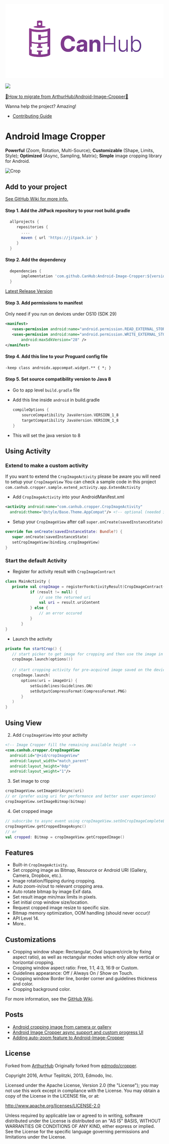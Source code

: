 [![CanHub](https://github.com/CanHub/Android-Image-Cropper/blob/main/art/canhub_logo_horizontal_transparent.png?raw=true)](https://github.com/canhub)

[![](https://jitpack.io/v/CanHub/Android-Image-Cropper.svg)](https://jitpack.io/#CanHub/Android-Image-Cropper)

[🚨How to migrate from ArthurHub/Android-Image-Cropper🚨](https://github.com/CanHub/Android-Image-Cropper/wiki/🚨-How-to-migrate-Android-Image-Cropper--🚨)

Wanna help the project? Amazing!
- [Contributing Guide](https://github.com/CanHub/Android-Image-Cropper/blob/main/CONTRIBUTING.md)

Android Image Cropper
=======
**Powerful** (Zoom, Rotation, Multi-Source);
**Customizable** (Shape, Limits, Style);
**Optimized** (Async, Sampling, Matrix);
**Simple** image cropping library for Android.

![Crop](https://github.com/CanHub/Android-Image-Cropper/blob/main/art/demo.gif?raw=true)

## Add to your project

[See GitHub Wiki for more info.](https://github.com/CanHub/Android-Image-Cropper/wiki)

#### Step 1. Add the JitPack repository to your root build.gradle

```gradle
  allprojects {
     repositories {
       ....
       maven { url 'https://jitpack.io' }
     }
  }
```

#### Step 2. Add the dependency

```gradle
  dependencies {
       implementation 'com.github.CanHub:Android-Image-Cropper:${version}'
  }
```
[Latest Release Version](https://github.com/CanHub/Android-Image-Cropper/releases)

#### Step 3. Add permissions to manifest 

Only need if you run on devices under OS10 (SDK 29)

 ```xml
<manifest>
    <uses-permission android:name="android.permission.READ_EXTERNAL_STORAGE"/>
    <uses-permission android:name="android.permission.WRITE_EXTERNAL_STORAGE"
        android:maxSdkVersion="28" />
</manifest>
 ```

 #### Step 4. Add this line to your Proguard config file

```
-keep class androidx.appcompat.widget.** { *; }
```

#### Step 5. Set source compatibility version to Java 8

- Go to app level `build.gradle` file

- Add this line inside ```android``` in build.gradle
	```gradle
	compileOptions {
        sourceCompatibility JavaVersion.VERSION_1_8
        targetCompatibility JavaVersion.VERSION_1_8
    }
	```
	
- This will set the java version to 8

## Using Activity

### Extend to make a custom activity
If you want to extend the `CropImageActivity` please be aware you will need to setup your `CropImageView`
You can check a sample code in this project `com.canhub.cropper.sample.extend_activity.app.ExtendActivity`

- Add `CropImageActivity` into your AndroidManifest.xml
 ```xml
 <activity android:name="com.canhub.cropper.CropImageActivity"
   android:theme="@style/Base.Theme.AppCompat"/> <!-- optional (needed if default theme has no action bar) -->
 ```
- Setup your `CropImageView` after call `super.onCreate(savedInstanceState)`
 ```kotlin
override fun onCreate(savedInstanceState: Bundle?) {
    super.onCreate(savedInstanceState)
    setCropImageView(binding.cropImageView)
}
 ```

### Start the default Activity
- Register for activity result with `CropImageContract`
 ```kotlin
class MainActivity {
    private val cropImage = registerForActivityResult(CropImageContract()) { result ->
            if (result != null) {
                // use the returned uri
                val uri = result.uriContent
            } else {
                // an error occured
            }
        }
}
 ```

- Launch the activity
 ```kotlin
private fun startCrop() {
    // start picker to get image for cropping and then use the image in cropping activity
    cropImage.launch(options())

    // start cropping activity for pre-acquired image saved on the device and customize settings
    cropImage.launch(
        options(uri = imageUri) {
            setGuidelines(Guidelines.ON)
            setOutputCompressFormat(CompressFormat.PNG)
        }
    )
}
 ```

## Using View
2. Add `CropImageView` into your activity
 ```xml
 <!-- Image Cropper fill the remaining available height -->
 <com.canhub.cropper.CropImageView
   android:id="@+id/cropImageView"
   android:layout_width="match_parent"
   android:layout_height="0dp"
   android:layout_weight="1"/>
 ```

3. Set image to crop
 ```kotlin
 cropImageView.setImageUriAsync(uri)
 // or (prefer using uri for performance and better user experience)
 cropImageView.setImageBitmap(bitmap)
 ```

4. Get cropped image
 ```kotlin
 // subscribe to async event using cropImageView.setOnCropImageCompleteListener(listener)
 cropImageView.getCroppedImageAsync()
 // or
 val cropped: Bitmap = cropImageView.getCroppedImage()
 ```

## Features
- Built-in `CropImageActivity`.
- Set cropping image as Bitmap, Resource or Android URI (Gallery, Camera, Dropbox, etc.).
- Image rotation/flipping during cropping.
- Auto zoom-in/out to relevant cropping area.
- Auto rotate bitmap by image Exif data.
- Set result image min/max limits in pixels.
- Set initial crop window size/location.
- Request cropped image resize to specific size.
- Bitmap memory optimization, OOM handling (should never occur)!
- API Level 14.
- More..

## Customizations
- Cropping window shape: Rectangular, Oval (square/circle by fixing aspect ratio), as well as
 rectangular modes which only allow vertical or horizontal cropping.
- Cropping window aspect ratio: Free, 1:1, 4:3, 16:9 or Custom.
- Guidelines appearance: Off / Always On / Show on Touch.
- Cropping window Border line, border corner and guidelines thickness and color.
- Cropping background color.

For more information, see the [GitHub Wiki](https://github.com/CanHub/Android-Image-Cropper/wiki).

## Posts
 - [Android cropping image from camera or gallery](http://theartofdev.com/2015/02/15/android-cropping-image-from-camera-or-gallery/)
 - [Android Image Cropper async support and custom progress UI](http://theartofdev.com/2016/01/15/android-image-cropper-async-support-and-custom-progress-ui/)
 - [Adding auto-zoom feature to Android-Image-Cropper](https://theartofdev.com/2016/04/25/adding-auto-zoom-feature-to-android-image-cropper/)

## License
Forked from [ArthurHub](https://github.com/ArthurHub/Android-Image-Cropper)
Originally forked from [edmodo/cropper](https://github.com/edmodo/cropper).

Copyright 2016, Arthur Teplitzki, 2013, Edmodo, Inc.

Licensed under the Apache License, Version 2.0 (the "License"); you may not use this work except in compliance with the   License.
You may obtain a copy of the License in the LICENSE file, or at:

  http://www.apache.org/licenses/LICENSE-2.0

Unless required by applicable law or agreed to in writing, software distributed under the License is distributed on an "AS   IS" BASIS, WITHOUT WARRANTIES OR CONDITIONS OF ANY KIND, either express or implied. See the License for the specific language governing permissions and limitations under the License.
